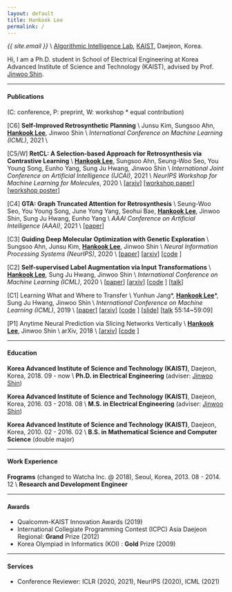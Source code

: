 ```yaml
---
layout: default
title: Hankook Lee
permalink: /
---
```


*{{ site.email }}* \\
[Algorithmic Intelligence Lab](http://alinlab.kaist.ac.kr), [KAIST](https://kaist.ac.kr/), Daejeon, Korea.

<div class="row pb-3" style="text-align: center">
<div class="col">
<a href="https://twitter.com/{{ site.twitter_username }}"><i class="fab fa-twitter fa-2x"></i></a>
<a href="https://github.com/{{ site.github_username }}"><i class="fab fa-github fa-2x"></i></a>
<a href="https://scholar.google.co.kr/citations?user=CgqswXUAAAAJ"><i class="ai ai-google-scholar fa-2x"></i></a>
</div>
</div>

Hi, I am a Ph.D. student in School of Electrical Engineering at Korea Advanced Institute of Science and Technology (KAIST), advised by Prof. [Jinwoo Shin](http://alinlab.kaist.ac.kr/shin.html).

---

#### Publications
(C: conference, P: preprint, W: workshop \* equal contribution)

[C6] <strong>Self-Improved Retrosynthetic Planning</strong> \\
Junsu Kim, Sungsoo Ahn, <strong><u>Hankook Lee</u></strong>, Jinwoo Shin \\
*International Conference on Machine Learning (ICML)*, 2021 \\

[C5/W] <strong>RetCL: A Selection-based Approach for Retrosynthesis via Contrastive Learning</strong> \\
<strong><u>Hankook Lee</u></strong>, Sungsoo Ahn, Seung-Woo Seo, You Young Song, Eunho Yang, Sung Ju Hwang, Jinwoo Shin \\
*International Joint Conference on Artificial Intelligence (IJCAI)*, 2021 \\
*NeurIPS Workshop for Machine Learning for Molecules*, 2020 \\
[[arxiv](https://arxiv.org/abs/2105.00795)]
[[workshop paper](https://ml4molecules.github.io/papers2020/ML4Molecules_2020_paper_42.pdf)]
[[workshop poster](/assets/poster_RetCL.png)]

[C4] <strong>GTA: Graph Truncated Attention for Retrosynthesis</strong> \\
Seung-Woo Seo, You Young Song, June Yong Yang, Seohui Bae, <strong><u>Hankook Lee</u></strong>, Jinwoo Shin, Sung Ju Hwang, Eunho Yang \\
*AAAI Conference on Artificial Intelligence (AAAI)*, 2021 \\
[[paper](https://www.aaai.org/AAAI21Papers/AAAI-10027.SeoS.pdf)]

[C3] <strong>Guiding Deep Molecular Optimization with Genetic Exploration</strong> \\
Sungsoo Ahn, Junsu Kim, <strong><u>Hankook Lee</u></strong>, Jinwoo Shin \\
*Neural Information Processing Systems (NeurIPS)*, 2020 \\
[[paper](https://papers.nips.cc/paper/2020/hash/8ba6c657b03fc7c8dd4dff8e45defcd2-Abstract.html)]
[[arxiv](https://arxiv.org/abs/2007.04897)]
[[code](https://github.com/sungsoo-ahn/genetic-expert-guided-learning) <i class="far fa-star"></i><span class="github-star" data-repo="sungsoo-ahn/genetic-expert-guided-learning"></span>]

[C2] <strong>Self-supervised Label Augmentation via Input Transformations</strong> \\
<strong><u>Hankook Lee</u></strong>, Sung Ju Hwang, Jinwoo Shin \\
*International Conference on Machine Learning (ICML)*, 2020 \\
[[paper](http://proceedings.mlr.press/v119/lee20c.html)]
[[arxiv](https://arxiv.org/abs/1910.05872)]
[[code](https://github.com/hankook/SLA) <i class="far fa-star"></i><span class="github-star" data-repo="hankook/SLA"></span>]
[[talk](https://icml.cc/virtual/2020/poster/6093)]

[C1] Learning What and Where to Transfer \\
Yunhun Jang\*, <strong><u>Hankook Lee</u></strong>\*, Sung Ju Hwang, Jinwoo Shin \\
*International Conference on Machine Learning (ICML)*, 2019 \\
[[paper](http://proceedings.mlr.press/v97/jang19b.html)]
[[arxiv](https://arxiv.org/abs/1905.05901)]
[[code](https://github.com/alinlab/L2T-ww) <i class="far fa-star"></i><span class="github-star" data-repo="alinlab/L2T-ww"></span>]
[[slide](https://icml.cc/media/Slides/icml/2019/103(13-09-00)-13-10-05-5011-learning_what_a.pdf)]
[[talk](https://slideslive.com/38917771/supervised-and-transfer-learning) 55:14~59:09]

[P1] Anytime Neural Prediction via Slicing Networks Vertically \\
<strong><u>Hankook Lee</u></strong>, Jinwoo Shin \\
arXiv, 2018 \\
[[arxiv](https://arxiv.org/abs/1807.02609)]
[[code](https://github.com/hankook/IResNeXt) <i class="far fa-star"></i><span class="github-star" data-repo="hankook/IResNeXt"></span>]

---

#### Education
<strong>Korea Advanced Institute of Science and Technology (KAIST)</strong>, Daejeon, Korea, 2018. 09 - now \\
<strong>Ph.D. in Electrical Engineering</strong> (adviser: [Jinwoo Shin](http://alinlab.kaist.ac.kr/shin.html))

<strong>Korea Advanced Institute of Science and Technology (KAIST)</strong>, Daejeon, Korea, 2016. 03 - 2018. 08 \\
<strong>M.S. in Electrical Engineering</strong> (adviser: [Jinwoo Shin](http://alinlab.kaist.ac.kr/shin.html))

<strong>Korea Advanced Institute of Science and Technology (KAIST)</strong>, Daejeon, Korea, 2010. 02 - 2016. 02 \\
<strong>B.S. in Mathematical Science and Computer Science</strong> (double major)

---

#### Work Experience
<strong>Frograms</strong> (changed to Watcha Inc. @ 2018), Seoul, Korea, 2013. 08 - 2014. 12 \\
<strong>Research and Development Engineer</strong>

---

#### Awards
- Qualcomm-KAIST Innovation Awards (2019)
- International Collegiate Programming Contest (ICPC) Asia Daejeon Regional: <strong>Grand</strong> Prize (2012)
- Korea Olympiad in Informatics (KOI) : <strong>Gold</strong> Prize (2009)

---

#### Services
- Conference Reviewer: ICLR (2020, 2021), NeurIPS (2020), ICML (2021)
